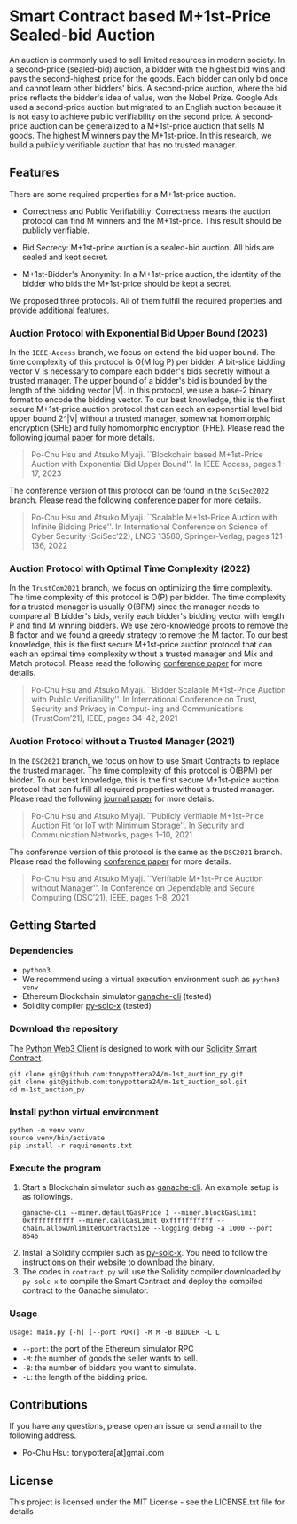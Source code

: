 # Smart Contract based M+1st-Price Sealed-bid Auction

An auction is commonly used to sell limited resources in modern society. In a second-price (sealed-bid) auction, a bidder with the highest bid wins and pays the second-highest price for the goods. Each bidder can only bid once and cannot learn other bidders' bids. A second-price auction, where the bid price reflects the bidder's idea of value, won the Nobel Prize. Google Ads used a second-price auction but migrated to an English auction because it is not easy to achieve public verifiability on the second price. A second-price auction can be generalized to a M+1st-price auction that sells M goods. The highest M winners pay the M+1st-price. In this research, we build a publicly verifiable auction that has no trusted manager.

## Features

There are some required properties for a M+1st-price auction.

* Correctness and Public Verifiability: Correctness means the auction protocol can find M winners and the M+1st-price. This result should be publicly verifiable.

* Bid Secrecy: M+1st-price auction is a sealed-bid auction. All bids are sealed and kept secret.

* M+1st-Bidder's Anonymity: In a M+1st-price auction, the identity of the bidder who bids the M+1st-price should be kept a secret.

We proposed three protocols. All of them fulfill the required properties and provide additional features.

### Auction Protocol with Exponential Bid Upper Bound (2023)

In the `IEEE-Access` branch, we focus on extend the bid upper bound. The time complexity of this protocol is O(M log P) per bidder.
A bit-slice bidding vector V is necessary to compare each bidder's bids secretly without a trusted manager. The upper bound of a bidder's bid is bounded by the length of the bidding vector |V|. In this protocol, we use a base-2 binary format to encode the bidding vector. To our best knowledge, this is the first secure M+1st-price auction protocol that can each an exponential level bid upper bound 2^|V| without a trusted manager, somewhat homomorphic encryption (SHE) and fully homomorphic encryption (FHE). Please read the following [journal paper](https://ieeexplore.ieee.org/abstract/document/10225494) for more details.

> Po-Chu Hsu and Atsuko Miyaji. ``Blockchain based M+1st-Price Auction with Exponential Bid Upper Bound''. In IEEE Access, pages 1–17, 2023

The conference version of this protocol can be found in the `SciSec2022` branch. Please read the following [conference paper](https://link.springer.com/chapter/10.1007/978-3-031-17551-0_8) for more details.

> Po-Chu Hsu and Atsuko Miyaji. ``Scalable M+1st-Price Auction with Infinite Bidding Price''. In International Conference on Science of Cyber Security (SciSec’22), LNCS 13580, Springer-Verlag, pages 121–136, 2022


### Auction Protocol with Optimal Time Complexity (2022)

In the `TrustCom2021` branch, we focus on optimizing the time complexity. The time complexity of this protocol is O(P) per bidder.
The time complexity for a trusted manager is usually O(BPM) since the manager needs to compare all B bidder's bids, verify each bidder's bidding vector with length P and find M winning bidders.
We use zero-knowledge proofs to remove the B factor and we found a greedy strategy to remove the M factor.
To our best knowledge, this is the first secure M+1st-price auction protocol that can each an optimal time complexity without a trusted manager and Mix and Match protocol. Please read the following [conference paper](https://ieeexplore.ieee.org/abstract/document/9724495/) for more details.

> Po-Chu Hsu and Atsuko Miyaji. ``Bidder Scalable M+1st-Price Auction with Public Verifiability''. In International Conference on Trust, Security and Privacy in Comput- ing and Communications (TrustCom’21), IEEE, pages 34–42, 2021

### Auction Protocol without a Trusted Manager (2021)

In the `DSC2021` branch, we focus on how to use Smart Contracts to replace the trusted manager. The time complexity of this protocol is O(BPM) per bidder.
To our best knowledge, this is the first secure M+1st-price auction protocol that can fulfill all required properties without a trusted manager. Please read the following [journal paper](https://www.hindawi.com/journals/scn/2021/1615117/) for more details.

> Po-Chu Hsu and Atsuko Miyaji. ``Publicly Verifiable M+1st-Price Auction Fit for IoT with Minimum Storage''. In Security and Communication Networks, pages 1–10, 2021

The conference version of this protocol is the same as the `DSC2021` branch. Please read the following [conference paper](https://ieeexplore.ieee.org/abstract/document/9346242) for more details.

> Po-Chu Hsu and Atsuko Miyaji. ``Verifiable M+1st-Price Auction without Manager''. In Conference on Dependable and Secure Computing (DSC’21), IEEE, pages 1–8, 2021


## Getting Started

### Dependencies

* `python3`
* We recommend using a virtual execution environment such as `python3-venv`
* Ethereum Blockchain simulator [ganache-cli](https://github.com/trufflesuite/ganache) (tested)
* Solidity compiler [py-solc-x](https://pypi.org/project/py-solc-x/) (tested)

### Download the repository

The [Python Web3 Client](https://github.com/tonypottera24/m-1st_auction_sol) is designed to work with our [Solidity Smart Contract](https://github.com/tonypottera24/m-1st_auction_sol).

```
git clone git@github.com:tonypottera24/m-1st_auction_py.git
git clone git@github.com:tonypottera24/m-1st_auction_sol.git
cd m-1st_auction_py
```

### Install python virtual environment

```
python -m venv venv
source venv/bin/activate
pip install -r requirements.txt
```

### Execute the program

1. Start a Blockchain simulator such as [ganache-cli](https://github.com/trufflesuite/ganache). An example setup is as followings.
    ```
    ganache-cli --miner.defaultGasPrice 1 --miner.blockGasLimit 0xfffffffffff --miner.callGasLimit 0xfffffffffff --chain.allowUnlimitedContractSize --logging.debug -a 1000 --port 8546
    ```
1. Install a Solidity compiler such as [py-solc-x](https://pypi.org/project/py-solc-x/). You need to follow the instructions on their website to download the binary.
1. The codes in `contract.py` will use the Solidity compiler downloaded by `py-solc-x` to compile the Smart Contract and deploy the compiled contract to the Ganache simulator.

### Usage

```
usage: main.py [-h] [--port PORT] -M M -B BIDDER -L L
```

* `--port`: the port of the Ethereum simulator RPC
* `-M`: the number of goods the seller wants to sell.
* `-B`: the number of bidders you want to simulate.
* `-L`: the length of the bidding price.

## Contributions

If you have any questions, please open an issue or send a mail to the following address.

* Po-Chu Hsu: tonypottera[at]gmail.com

## License

This project is licensed under the MIT License - see the LICENSE.txt file for details
